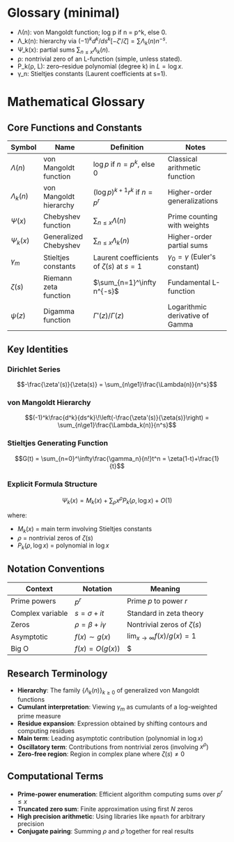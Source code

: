 # Glossary (minimal)

- Λ(n): von Mangoldt function; log p if n = p^k, else 0.
- Λ_k(n): hierarchy via $(-1)^k d^k/ds^k[-\zeta'/\zeta] = \sum \Lambda_k(n) n^{-s}$.
- Ψ_k(x): partial sums $\sum_{n\le x}\Lambda_k(n)$.
- ρ: nontrivial zero of an L-function (simple, unless stated).
- P_k(ρ, L): zero–residue polynomial (degree k) in $L=\log x$.
- γ_n: Stieltjes constants (Laurent coefficients at s=1).

# Mathematical Glossary

## Core Functions and Constants

| Symbol | Name | Definition | Notes |
|--------|------|------------|-------|
| $\Lambda(n)$ | von Mangoldt function | $\log p$ if $n=p^k$, else $0$ | Classical arithmetic function |
| $\Lambda_k(n)$ | von Mangoldt hierarchy | $(\log p)^{k+1}r^k$ if $n=p^r$ | Higher-order generalizations |
| $\Psi(x)$ | Chebyshev function | $\sum_{n\le x}\Lambda(n)$ | Prime counting with weights |
| $\Psi_k(x)$ | Generalized Chebyshev | $\sum_{n\le x}\Lambda_k(n)$ | Higher-order partial sums |
| $\gamma_m$ | Stieltjes constants | Laurent coefficients of $\zeta(s)$ at $s=1$ | $\gamma_0 = \gamma$ (Euler's constant) |
| $\zeta(s)$ | Riemann zeta function | $\sum_{n=1}^\infty n^{-s}$ | Fundamental L-function |
| $\psi(z)$ | Digamma function | $\Gamma'(z)/\Gamma(z)$ | Logarithmic derivative of Gamma |

## Key Identities

### Dirichlet Series
$$-\frac{\zeta'(s)}{\zeta(s)} = \sum_{n\ge1}\frac{\Lambda(n)}{n^s}$$

### von Mangoldt Hierarchy
$$(-1)^k\frac{d^k}{ds^k}\!\left(-\frac{\zeta'(s)}{\zeta(s)}\right) = \sum_{n\ge1}\frac{\Lambda_k(n)}{n^s}$$

### Stieltjes Generating Function
$$G(t) = \sum_{n=0}^\infty\frac{\gamma_n}{n!}t^n = \zeta(1-t)+\frac{1}{t}$$

### Explicit Formula Structure
$$\Psi_k(x) = M_k(x) + \sum_\rho x^\rho P_k(\rho,\log x) + O(1)$$

where:
- $M_k(x)$ = main term involving Stieltjes constants
- $\rho$ = nontrivial zeros of $\zeta(s)$
- $P_k(\rho,\log x)$ = polynomial in $\log x$

## Notation Conventions

| Context | Notation | Meaning |
|---------|----------|---------|
| Prime powers | $p^r$ | Prime $p$ to power $r$ |
| Complex variable | $s = \sigma + it$ | Standard in zeta theory |
| Zeros | $\rho = \beta + i\gamma$ | Nontrivial zeros of $\zeta(s)$ |
| Asymptotic | $f(x) \sim g(x)$ | $\lim_{x\to\infty} f(x)/g(x) = 1$ |
| Big O | $f(x) = O(g(x))$ | $|f(x)| \le C|g(x)|$ for some $C$ |

## Research Terminology

- **Hierarchy**: The family $\{\Lambda_k(n)\}_{k\ge0}$ of generalized von Mangoldt functions
- **Cumulant interpretation**: Viewing $\gamma_m$ as cumulants of a log-weighted prime measure
- **Residue expansion**: Expression obtained by shifting contours and computing residues
- **Main term**: Leading asymptotic contribution (polynomial in $\log x$)
- **Oscillatory term**: Contributions from nontrivial zeros (involving $x^\rho$)
- **Zero-free region**: Region in complex plane where $\zeta(s) \neq 0$

## Computational Terms

- **Prime-power enumeration**: Efficient algorithm computing sums over $p^r \le x$
- **Truncated zero sum**: Finite approximation using first $N$ zeros
- **High precision arithmetic**: Using libraries like `mpmath` for arbitrary precision
- **Conjugate pairing**: Summing $\rho$ and $\bar{\rho}$ together for real results
